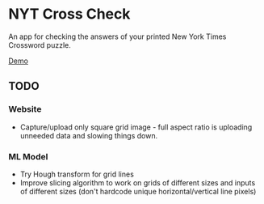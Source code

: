 # NYT Cross Check

An app for checking the answers of your printed New York Times Crossword puzzle.

[Demo](https://crosschecker.app)


## TODO
### Website
- Capture/upload only square grid image - full aspect ratio is uploading unneeded data and slowing things down.

### ML Model
- Try Hough transform for grid lines
- Improve slicing algorithm to work on grids of different sizes and inputs of different sizes (don't hardcode unique horizontal/vertical line pixels)